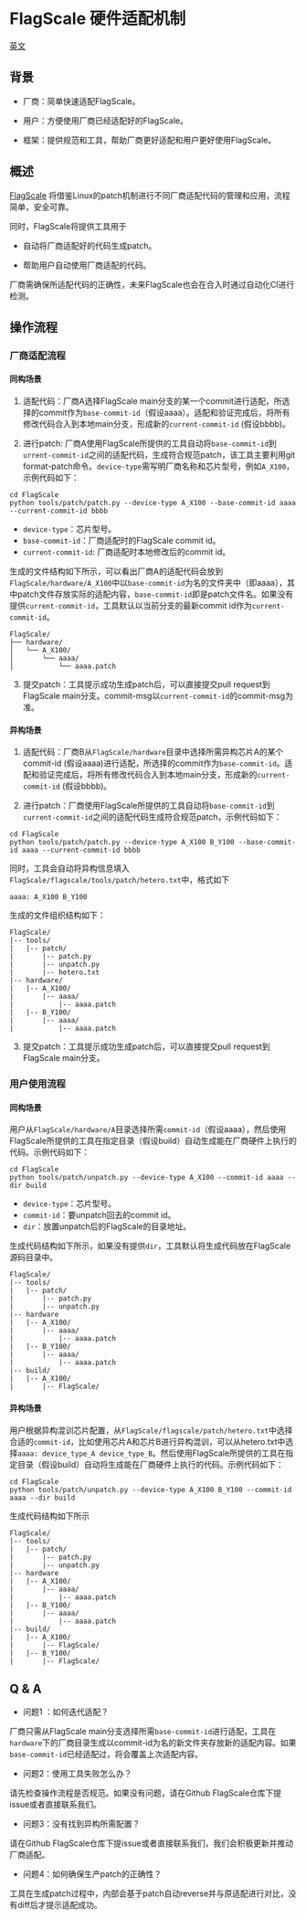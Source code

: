 # FlagScale 硬件适配机制

[英文](./README.md)

## 背景

- 厂商：简单快速适配FlagScale。

- 用户：方便使用厂商已经适配好的FlagScale。

- 框架：提供规范和工具，帮助厂商更好适配和用户更好使用FlagScale。

## 概述

[FlagScale](https://github.com/FlagOpen/FlagScale.git) 将借鉴Linux的patch机制进行不同厂商适配代码的管理和应用，流程简单，安全可靠。

同时，FlagScale将提供工具用于

- 自动将厂商适配好的代码生成patch。

- 帮助用户自动使用厂商适配的代码。

厂商需确保所适配代码的正确性，未来FlagScale也会在合入时通过自动化CI进行检测。

## 操作流程

### 厂商适配流程

#### 同构场景

1. 适配代码：厂商A选择FlagScale main分支的某一个commit进行适配，所选择的commit作为`base-commit-id`（假设aaaa）。适配和验证完成后，将所有修改代码合入到本地main分支，形成新的`current-commit-id` (假设bbbb)。

2. 进行patch: 厂商A使用FlagScale所提供的工具自动将`base-commit-id`到`urrent-commit-id`之间的适配代码，生成符合规范patch，该工具主要利用git format-patch命令。`device-type`需写明厂商名称和芯片型号，例如`A_X100`，示例代码如下：

```
cd FlagScale
python tools/patch/patch.py --device-type A_X100 --base-commit-id aaaa --current-commit-id bbbb
```

* `device-type`：芯片型号。
* `base-commit-id`：厂商适配时的FlagScale commit id。
* `current-commit-id`: 厂商适配时本地修改后的commit id。

生成的文件结构如下所示，可以看出厂商A的适配代码会放到`FlagScale/hardware/A_X100`中以`base-commit-id`为名的文件夹中（即aaaa），其中patch文件存放实际的适配内容，`base-commit-id`即是patch文件名。如果没有提供`current-commit-id`，工具默认以当前分支的最新commit id作为`current-commit-id`。
```
FlagScale/
├── hardware/
│   └── A_X100/
│       └── aaaa/
│           └── aaaa.patch
```

3. 提交patch：工具提示成功生成patch后，可以直接提交pull request到FlagScale main分支。commit-msg以`current-commit-id`的commit-msg为准。

#### 异构场景

1. 适配代码：厂商B从`FlagScale/hardware`目录中选择所需异构芯片A的某个commit-id (假设aaaa)进行适配，所选择的commit作为`base-commit-id`。适配和验证完成后，将所有修改代码合入到本地main分支，形成新的`current-commit-id` (假设bbbb)。

2. 进行patch：厂商使用FlagScale所提供的工具自动将`base-commit-id`到`current-commit-id`之间的适配代码生成符合规范patch，示例代码如下：

```
cd FlagScale
python tools/patch/patch.py --device-type A_X100 B_Y100 --base-commit-id aaaa --current-commit-id bbbb
```

同时，工具会自动将异构信息填入`FlagScale/flagscale/tools/patch/hetero.txt`中，格式如下

```
aaaa: A_X100 B_Y100
```

生成的文件组织结构如下：

```
FlagScale/
|-- tools/
|   |-- patch/
|       |-- patch.py
|       |-- unpatch.py
|       |-- hetero.txt
|-- hardware/
|   |-- A_X100/
|       |-- aaaa/
|           |-- aaaa.patch
|   |-- B_Y100/
|       |-- aaaa/
|           |-- aaaa.patch
```

3. 提交patch：工具提示成功生成patch后，可以直接提交pull request到FlagScale main分支。

### 用户使用流程

#### 同构场景

用户从`FlagScale/hardware/A`目录选择所需`commit-id`（假设aaaa），然后使用FlagScale所提供的工具在指定目录（假设build）自动生成能在厂商硬件上执行的代码。示例代码如下：

```
cd FlagScale
python tools/patch/unpatch.py --device-type A_X100 --commit-id aaaa --dir build
```

* `device-type`：芯片型号。
* `commit-id`：要unpatch回去的commit id。
* `dir`：放置unpatch后的FlagScale的目录地址。

生成代码结构如下所示，如果没有提供`dir`，工具默认将生成代码放在FlagScale源码目录中。

```
FlagScale/
|-- tools/
|   |-- patch/
|       |-- patch.py
|       |-- unpatch.py
|-- hardware
|   |-- A_X100/
|       |-- aaaa/
|           |-- aaaa.patch
|   |-- B_Y100/
|       |-- aaaa/
|           |-- aaaa.patch
|-- build/
|   |-- A_X100/
|       |-- FlagScale/
```

#### 异构场景

用户根据异构混训芯片配置，从`FlagScale/flagscale/patch/hetero.txt`中选择合适的`commit-id`，比如使用芯片A和芯片B进行异构混训，可以从hetero.txt中选择`aaaa: device_type_A device_type_B`。然后使用FlagScale所提供的工具在指定目录（假设build）自动将生成能在厂商硬件上执行的代码。示例代码如下：

```
cd FlagScale
python tools/patch/unpatch.py --device-type A_X100 B_Y100 --commit-id aaaa --dir build
```

生成代码结构如下所示

```
FlagScale/
|-- tools/
|   |-- patch/
|       |-- patch.py
|       |-- unpatch.py
|-- hardware
|   |-- A_X100/
|       |-- aaaa/
|           |-- aaaa.patch
|   |-- B_Y100/
|       |-- aaaa/
|           |-- aaaa.patch
|-- build/
|   |-- A_X100/
|       |-- FlagScale/
|   |-- B_Y100/
|       |-- FlagScale/
```

## Q & A

* 问题1 ：如何迭代适配？

厂商只需从FlagScale main分支选择所需`base-commit-id`进行适配，工具在`hardware`下的厂商目录生成以commit-id为名的新文件夹存放新的适配内容。如果`base-commit-id`已经适配过，将会覆盖上次适配内容。

* 问题2：使用工具失败怎么办？

请先检查操作流程是否规范。如果没有问题，请在Github FlagScale仓库下提issue或者直接联系我们。

* 问题3：没有找到异构所需配置？

请在Github FlagScale仓库下提issue或者直接联系我们，我们会积极更新并推动厂商适配。

* 问题4：如何确保生产patch的正确性？

工具在生成patch过程中，内部会基于patch自动reverse并与原适配进行对比，没有diff后才提示适配成功。
